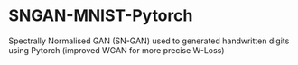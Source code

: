 # SNGAN-MNIST-Pytorch
Spectrally Normalised GAN (SN-GAN) used to generated handwritten digits using Pytorch (improved WGAN for more precise W-Loss)
